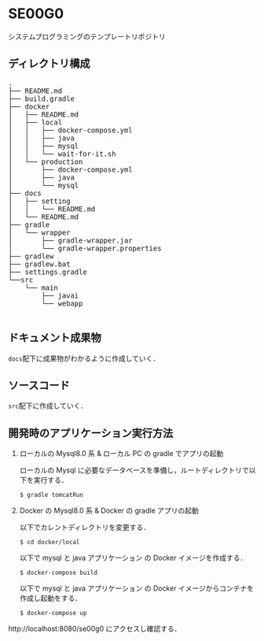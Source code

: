 # SE00G0

システムプログラミングのテンプレートリポジトリ

## ディレクトリ構成

<pre>
.
├── README.md
├── build.gradle
├── docker
│   ├── README.md
│   ├── local
│   │   ├── docker-compose.yml
│   │   ├── java
│   │   ├── mysql
│   │   └── wait-for-it.sh
│   └── production
│       ├── docker-compose.yml
│       ├── java
│       └── mysql
├── docs
│   ├── setting
│   │   └── README.md
│   └── README.md
├── gradle
│   └── wrapper
│       ├── gradle-wrapper.jar
│       └── gradle-wrapper.properties
├── gradlew
├── gradlew.bat
├── settings.gradle
└──src
    └── main
        ├── javai
        └── webapp

</pre>

## ドキュメント成果物

`docs`配下に成果物がわかるように作成していく．

## ソースコード

`src`配下に作成していく．

## 開発時のアプリケーション実行方法

1. ローカルの Mysql8.0 系 & ローカル PC の gradle でアプリの起動

   ローカルの Mysql に必要なデータベースを準備し，ルートディレクトリで以下を実行する．

   ```
   $ gradle tomcatRun
   ```

2. Docker の Mysql8.0 系 & Docker の gradle アプリの起動

   以下でカレントディレクトリを変更する．

   ```
   $ cd docker/local
   ```

   以下で mysql と java アプリケーション の Docker イメージを作成する．

   ```
   $ docker-compose build
   ```

   以下で mysql と java アプリケーション の Docker イメージからコンテナを作成し起動をする．

   ```
   $ docker-compose up
   ```

http://localhost:8080/se00g0 にアクセスし確認する．

